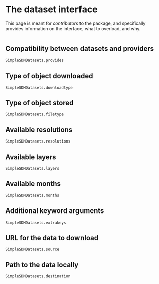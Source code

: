 # The dataset interface

This page is meant for *contributors* to the package, and specifically provides
information on the interface, what to overload, and why.

```@contents
```

## Compatibility between datasets and providers

```@docs
SimpleSDMDatasets.provides
```

## Type of object downloaded

```@docs
SimpleSDMDatasets.downloadtype
```

## Type of object stored

```@docs
SimpleSDMDatasets.filetype
```

## Available resolutions

```@docs
SimpleSDMDatasets.resolutions
```

## Available layers

```@docs
SimpleSDMDatasets.layers
```

## Available months

```@docs
SimpleSDMDatasets.months
```

## Additional keyword arguments

```@docs
SimpleSDMDatasets.extrakeys
```

## URL for the data to download

```@docs
SimpleSDMDatasets.source
```

## Path to the data locally

```@docs
SimpleSDMDatasets.destination
```
